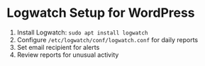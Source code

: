 # Logwatch Setup for WordPress

1. Install Logwatch: `sudo apt install logwatch`
2. Configure `/etc/logwatch/conf/logwatch.conf` for daily reports
3. Set email recipient for alerts
4. Review reports for unusual activity

